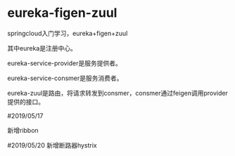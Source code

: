 # eureka-figen-zuul

springcloud入门学习，eureka+figen+zuul

其中eureka是注册中心。

eureka-service-provider是服务提供者。

eureka-service-consmer是服务消费者。

eureka-zuul是路由，将请求转发到consmer，consmer通过feigen调用provider提供的接口。

#2019/05/17

新增ribbon

#2019/05/20
新增断路器hystrix
